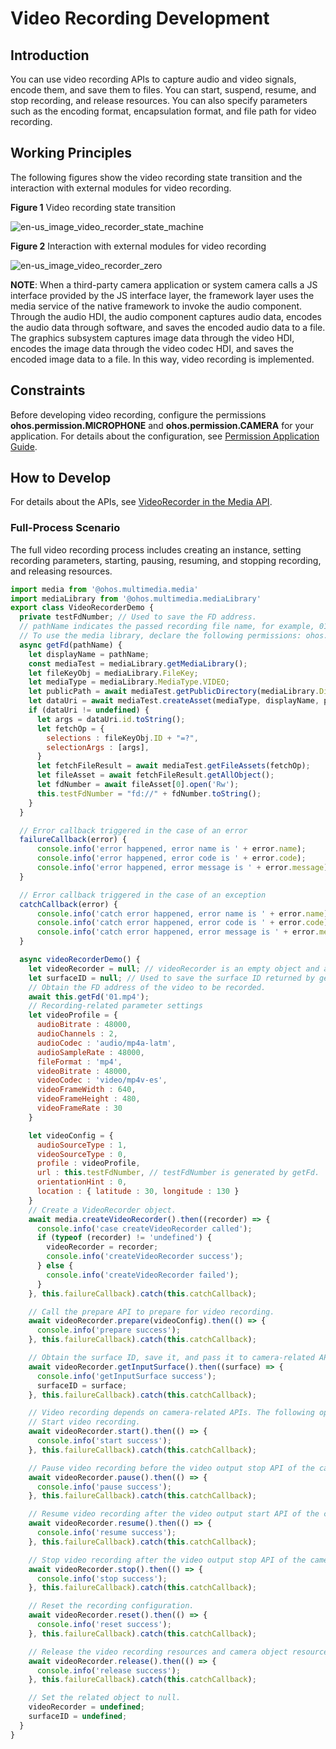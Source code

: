 # Video Recording Development

## Introduction

You can use video recording APIs to capture audio and video signals, encode them, and save them to files. You can start, suspend, resume, and stop recording, and release resources. You can also specify parameters such as the encoding format, encapsulation format, and file path for video recording.

## Working Principles

The following figures show the video recording state transition and the interaction with external modules for video recording.

**Figure 1** Video recording state transition

![en-us_image_video_recorder_state_machine](figures/en-us_image_video_recorder_state_machine.png)

**Figure 2** Interaction with external modules for video recording

![en-us_image_video_recorder_zero](figures/en-us_image_video_recorder_zero.png)

**NOTE**: When a third-party camera application or system camera calls a JS interface provided by the JS interface layer, the framework layer uses the media service of the native framework to invoke the audio component. Through the audio HDI, the audio component captures audio data, encodes the audio data through software, and saves the encoded audio data to a file. The graphics subsystem captures image data through the video HDI, encodes the image data through the video codec HDI, and saves the encoded image data to a file. In this way, video recording is implemented.

## Constraints

Before developing video recording, configure the permissions **ohos.permission.MICROPHONE** and **ohos.permission.CAMERA** for your application. For details about the configuration, see [Permission Application Guide](../security/accesstoken-guidelines.md).

## How to Develop

For details about the APIs, see [VideoRecorder in the Media API](../reference/apis/js-apis-media.md#videorecorder9).

### Full-Process Scenario

The full video recording process includes creating an instance, setting recording parameters, starting, pausing, resuming, and stopping recording, and releasing resources.

```js
import media from '@ohos.multimedia.media'
import mediaLibrary from '@ohos.multimedia.mediaLibrary'
export class VideoRecorderDemo {
  private testFdNumber; // Used to save the FD address.
  // pathName indicates the passed recording file name, for example, 01.mp4. The generated file address is /storage/media/100/local/files/Video/01.mp4.
  // To use the media library, declare the following permissions: ohos.permission.MEDIA_LOCATION, ohos.permission.WRITE_MEDIA, and ohos.permission.READ_MEDIA.
  async getFd(pathName) {
    let displayName = pathName;
    const mediaTest = mediaLibrary.getMediaLibrary();
    let fileKeyObj = mediaLibrary.FileKey;
    let mediaType = mediaLibrary.MediaType.VIDEO;
    let publicPath = await mediaTest.getPublicDirectory(mediaLibrary.DirectoryType.DIR_VIDEO);
    let dataUri = await mediaTest.createAsset(mediaType, displayName, publicPath);
    if (dataUri != undefined) {
      let args = dataUri.id.toString();
      let fetchOp = {
        selections : fileKeyObj.ID + "=?",
        selectionArgs : [args],
      }
      let fetchFileResult = await mediaTest.getFileAssets(fetchOp);
      let fileAsset = await fetchFileResult.getAllObject();
      let fdNumber = await fileAsset[0].open('Rw');
      this.testFdNumber = "fd://" + fdNumber.toString();
    }
  }

  // Error callback triggered in the case of an error
  failureCallback(error) {
      console.info('error happened, error name is ' + error.name);
      console.info('error happened, error code is ' + error.code);
      console.info('error happened, error message is ' + error.message);
  }

  // Error callback triggered in the case of an exception
  catchCallback(error) {
      console.info('catch error happened, error name is ' + error.name);
      console.info('catch error happened, error code is ' + error.code);
      console.info('catch error happened, error message is ' + error.message);
  }

  async videoRecorderDemo() {
    let videoRecorder = null; // videoRecorder is an empty object and assigned with a value after createVideoRecorder is successfully called.
    let surfaceID = null; // Used to save the surface ID returned by getInputSurface.
    // Obtain the FD address of the video to be recorded.
    await this.getFd('01.mp4');
    // Recording-related parameter settings
    let videoProfile = {
      audioBitrate : 48000,
      audioChannels : 2,
      audioCodec : 'audio/mp4a-latm',
      audioSampleRate : 48000,
      fileFormat : 'mp4',
      videoBitrate : 48000,
      videoCodec : 'video/mp4v-es',
      videoFrameWidth : 640,
      videoFrameHeight : 480,
      videoFrameRate : 30
    }

    let videoConfig = {
      audioSourceType : 1,
      videoSourceType : 0,
      profile : videoProfile,
      url : this.testFdNumber, // testFdNumber is generated by getFd.
      orientationHint : 0,
      location : { latitude : 30, longitude : 130 }
    }
    // Create a VideoRecorder object.
    await media.createVideoRecorder().then((recorder) => {
      console.info('case createVideoRecorder called');
      if (typeof (recorder) != 'undefined') {
        videoRecorder = recorder;
        console.info('createVideoRecorder success');
      } else {
        console.info('createVideoRecorder failed');
      }
    }, this.failureCallback).catch(this.catchCallback);

    // Call the prepare API to prepare for video recording.
    await videoRecorder.prepare(videoConfig).then(() => {
      console.info('prepare success');
    }, this.failureCallback).catch(this.catchCallback);

    // Obtain the surface ID, save it, and pass it to camera-related APIs.
    await videoRecorder.getInputSurface().then((surface) => {
      console.info('getInputSurface success');
      surfaceID = surface;
    }, this.failureCallback).catch(this.catchCallback);

    // Video recording depends on camera-related APIs. The following operations can be performed only after the video output start API is invoked. For details about how to call the camera APIs, see the samples.
    // Start video recording.
    await videoRecorder.start().then(() => {
      console.info('start success');
    }, this.failureCallback).catch(this.catchCallback);

    // Pause video recording before the video output stop API of the camera is invoked.
    await videoRecorder.pause().then(() => {
      console.info('pause success');
    }, this.failureCallback).catch(this.catchCallback);

    // Resume video recording after the video output start API of the camera is invoked.
    await videoRecorder.resume().then(() => {
      console.info('resume success');
    }, this.failureCallback).catch(this.catchCallback);

    // Stop video recording after the video output stop API of the camera is invoked.
    await videoRecorder.stop().then(() => {
      console.info('stop success');
    }, this.failureCallback).catch(this.catchCallback);

    // Reset the recording configuration.
    await videoRecorder.reset().then(() => {
      console.info('reset success');
    }, this.failureCallback).catch(this.catchCallback);

    // Release the video recording resources and camera object resources.
    await videoRecorder.release().then(() => {
      console.info('release success');
    }, this.failureCallback).catch(this.catchCallback);

    // Set the related object to null.
    videoRecorder = undefined;
    surfaceID = undefined;
  }
}
```

